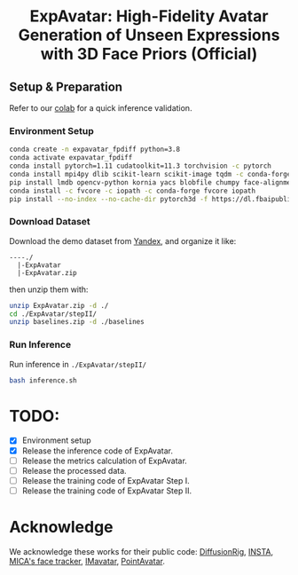 <div align="center">
  
# ExpAvatar: High-Fidelity Avatar Generation of Unseen Expressions with 3D Face Priors (Official)

</div>

## Setup & Preparation
Refer to our [colab](https://colab.research.google.com/drive/1KFyzW2Zd1OfCHOmNuusFtHKyGhrgWJKO#scrollTo=vP74O9PCs_wF) for a quick inference validation.

### Environment Setup

```bash
conda create -n expavatar_fpdiff python=3.8
conda activate expavatar_fpdiff
conda install pytorch=1.11 cudatoolkit=11.3 torchvision -c pytorch
conda install mpi4py dlib scikit-learn scikit-image tqdm -c conda-forge
pip install lmdb opencv-python kornia yacs blobfile chumpy face-alignment==1.3.4 pandas lpips
conda install -c fvcore -c iopath -c conda-forge fvcore iopath
pip install --no-index --no-cache-dir pytorch3d -f https://dl.fbaipublicfiles.com/pytorch3d/packaging/wheels/py38_cu113_pyt1110/download.html
```

### Download Dataset

Download the demo dataset from [Yandex](https://disk.yandex.com/d/pxGuaG5_ehsWyQ), and organize it like:
```
----./
  |-ExpAvatar
  |-ExpAvatar.zip
```
then unzip them with:
```bash
unzip ExpAvatar.zip -d ./
cd ./ExpAvatar/stepII/
unzip baselines.zip -d ./baselines
```

### Run Inference
Run inference in `./ExpAvatar/stepII/`
```bash
bash inference.sh
```

# TODO:
- [x] Environment setup
- [x] Release the inference code of ExpAvatar.
- [ ] Release the metrics calculation of ExpAvatar.
- [ ] Release the processed data.
- [ ] Release the training code of ExpAvatar Step I.
- [ ] Release the training code of ExpAvatar Step II.

# Acknowledge
We acknowledge these works for their public code: [DiffusionRig](https://github.com/adobe-research/diffusion-rig), [INSTA](https://github.com/Zielon/INSTA-pytorch), [MICA's face tracker](https://github.com/Zielon/metrical-tracker), [IMavatar](https://github.com/zhengyuf/IMavatar), [PointAvatar](https://github.com/zhengyuf/PointAvatar).

